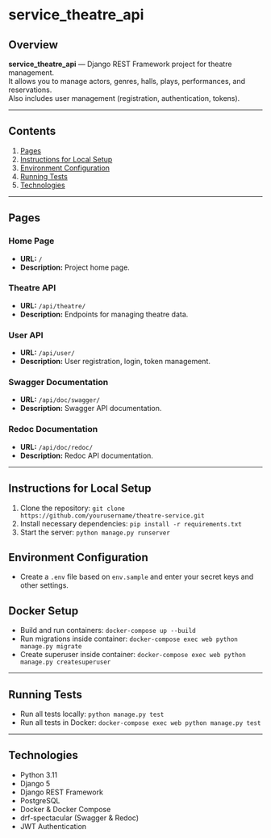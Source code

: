# service_theatre_api

## Overview
**service_theatre_api** — Django REST Framework project for theatre management.  
It allows you to manage actors, genres, halls, plays, performances, and reservations.  
Also includes user management (registration, authentication, tokens).

---

## Contents
1. [Pages](#pages)  
2. [Instructions for Local Setup](#instructions-for-local-setup)  
3. [Environment Configuration](#environment-configuration)  
4. [Running Tests](#running-tests)  
5. [Technologies](#technologies)  

---

## Pages

### Home Page
- **URL:** `/`  
- **Description:** Project home page.  

### Theatre API
- **URL:** `/api/theatre/`  
- **Description:** Endpoints for managing theatre data.  

### User API
- **URL:** `/api/user/`  
- **Description:** User registration, login, token management.  

### Swagger Documentation
- **URL:** `/api/doc/swagger/`  
- **Description:** Swagger API documentation.  

### Redoc Documentation
- **URL:** `/api/doc/redoc/`  
- **Description:** Redoc API documentation.  

---

## Instructions for Local Setup
1. Clone the repository: `git clone https://github.com/yourusername/theatre-service.git`
2. Install necessary dependencies: `pip install -r requirements.txt`
3. Start the server: `python manage.py runserver`

## Environment Configuration
- Create a `.env` file based on `env.sample` and enter your secret keys and other settings.

## Docker Setup
- Build and run containers: `docker-compose up --build`
- Run migrations inside container: `docker-compose exec web python manage.py migrate`
- Create superuser inside container: `docker-compose exec web python manage.py createsuperuser`

---

## Running Tests
- Run all tests locally: `python manage.py test`
- Run all tests in Docker: `docker-compose exec web python manage.py test`

---

## Technologies
- Python 3.11
- Django 5
- Django REST Framework
- PostgreSQL
- Docker & Docker Compose
- drf-spectacular (Swagger & Redoc)
- JWT Authentication